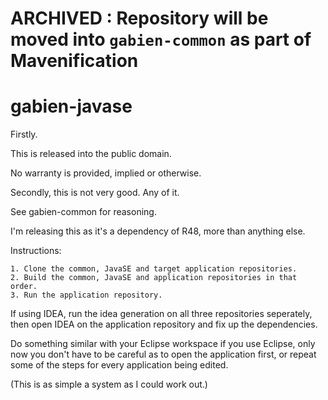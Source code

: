 # ARCHIVED : Repository will be moved into `gabien-common` as part of Mavenification

# gabien-javase

Firstly.

This is released into the public domain.

No warranty is provided, implied or otherwise.

Secondly, this is not very good. Any of it.

See gabien-common for reasoning.

I'm releasing this as it's a dependency of R48, more than anything else.

Instructions:

    1. Clone the common, JavaSE and target application repositories.
    2. Build the common, JavaSE and application repositories in that order.
    3. Run the application repository.

If using IDEA, run the idea generation on all three repositories seperately,
 then open IDEA on the application repository and fix up the dependencies.

Do something similar with your Eclipse workspace if you use Eclipse,
 only now you don't have to be careful as to open the application first,
 or repeat some of the steps for every application being edited.

(This is as simple a system as I could work out.)

